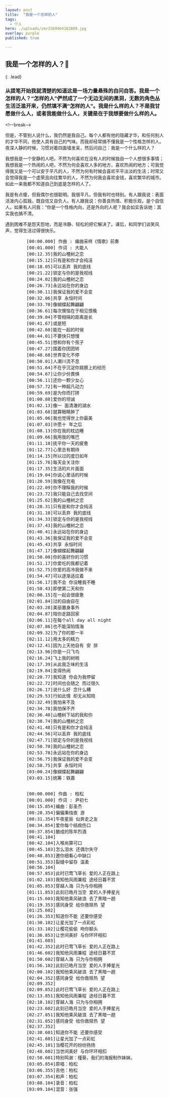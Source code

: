 ```yaml
---
layout: post
title:  "我是一个怎样的人"
tags:
  - 个人
hero: ./uploads/zmr1569464182809.jpg
overlay: purple
published: true

---
```

## 我是一个怎样的人？🤔
{: .lead}
### 从提笔开始我就清楚的知道这是一场力量悬殊的自问自答。我是一个怎样的人？“怎样的人”俨然成了一个无边无间的黑洞，无数的角色丛生活泛滥开来，仍然填不满“怎样的人”。我是什么样的人？不是我甘愿做什么人，或者我能做什么人，关键是在于我想要做什么样的人。
<!–-break-–>

但是，不管别人说什么，我仍然是我自己。每个人都有他的隐藏才华，和任何别人的才华不同，他使人具有自己的气味。而我却经常搞不懂我是一个性格怎样的人。夜深人静的时候，习惯对着四面墙发呆，然后问自己：我是一个什么样的人？

我想我是一个安静的人吧，不然为何喜欢在没有人的时候独自一个人想很多事情；我想我是一个热闹的人吧，不然为何会喜欢人多的地方，喜欢热闹的地方；可我觉得我又是一个可以安于平凡的人，不然为何有时候会喜欢平平淡淡的生活；时常又会觉得我是一个虚荣且向往繁华的人，不然为何我会喜欢金钱，喜欢繁华的城市。如此一来我都不知道自己到底是怎样的人了。

我是有点傻，但我偶尔也很聪明。我很平凡，但我有时也特别。有人跟我说：表面活泼内心孤独，既自信又自负人。有人跟我说：你善良热情、积极乐观，是个自信人。如果有人问我：“你是一个性格内向，还是外向的人呢？我会如实告诉她：其实我也搞不清。

遇到困难不是怨天怨地，而是冷静、轻松的把它解决了。课后，和同学们谈笑风声，觉得生活过得很快乐。

<!-- 视频云 -->
<div id="player"></div>
<script type="text/javascript" src="https://player.dogecloud.com/js/loader"></script>
<script type="text/javascript">
var player = new DogePlayer({
    container: document.getElementById('player'),
    userId: 779,
    vcode: 'd9d07bdc90063387',
    autoPlay: false
});
</script>


<!-- 左下角浮窗aplayer -->
<link rel="stylesheet" href="https://cdn.bootcss.com/aplayer/1.10.1/APlayer.min.css">
<script src="https://cdn.bootcss.com/aplayer/1.10.1/APlayer.min.js"></script>
<div id="aplayer">
	<pre class="aplayer-lrc-content">
        [00:00.000] 作曲 : 编曲采样《情歌》前奏
		[00:01.000] 作词 : 大能人
		[00:12.35]我的山楂树之恋
		[00:15.12]只有是和你才会纯洁
		[00:18.05]可以丢弃 我的底线
		[00:21.22]锁定与你的是我视线
		[00:24.02]我的山楂树之恋
		[00:26.73]永远站在你的身边
		[00:30.11]我保证我的爱不会变
		[00:32.06]共享 永恒时间
		[00:33.70]像蝴蝶起舞翩翩
		[00:36.61]每次懊恼在于相见恨晚
		[00:39.04]不管相隔的距离是长
		[00:41.67]或是短
		[00:42.60]能在一起的时侯
		[00:44.01]不要快只想慢
		[00:45.51]想和你有个孩子
		[00:47.27]围着你团团转
		[00:48.68]世界变化不停
		[00:50.01]人潮川流不息
		[00:51.64]不在乎沉淀你肩膀上的经历
		[00:54.67]让你少份畏惧
		[00:56.11]还你一颗少女心
		[00:57.72]有一种超凡动力
		[00:59.69]是为你而打拼
		[01:00.88]爱你的坦诚
		[01:02.13]像一 面清澈的湖水
		[01:03.68]就算眼睛肿了
		[01:05.06]我也觉得世上你最美
		[01:07.03]许愿十 年之后
		[01:08.13]你在我的枕边睡
		[01:09.66]我用我的嘴巴
		[01:11.10]抚平你一天的疲惫
		[01:12.77]心里总有期待
		[01:14.15]所以过的度日如年
		[01:15.76]每天会关注你
		[01:17.35]生活的片片面面
		[01:19.04]你说心里话的时候
		[01:20.59]我像在充电
		[01:22.09]你不理睬我的时候
		[01:23.72]我只能自己去找空间
		[01:25.62]我的山楂树之恋
		[01:28.31]只有是和你才会纯洁
		[01:31.10]可以丢弃 我的底线
		[01:34.33]锁定与你的是我视线
		[01:37.43]我的山楂树之恋
		[01:40.41]永远站在你的身边
		[01:43.36]我保证我的爱不会变
		[01:45.43]共享 永恒时间
		[01:47.17]像蝴蝶起舞翩翩
		[01:50.00]你的喜好你的习惯
		[01:51.17]你爱吃的我都记着
		[01:52.75]你爱的高冷我做不来
		[01:54.47]可以逐渐适应着
		[01:56.17]我不会 你没睡我不睡
		[01:58.43]即使第二天和你
		[02:00.15]在一起会很疲惫
		[02:01.84]过的自由自在
		[02:03.28]美丽置身事外
		[02:04.87]陪你走路回家
		[02:06.11]在每个all day all night
		[02:07.86]也不能深陷情海
		[02:09.32]为了你的那一半
		[02:11.12]用太多的精力
		[02:12.41]因为上天他自有 安 排
		[02:13.96]你是一只飞鸟
		[02:16.24]飞上我的树梢
		[02:17.39]从此我乏味的生活
		[02:19.04]变得热闹
		[02:20.77]我知道 你会为我停留
		[02:22.72]时间也会随之 而过很久
		[02:26.17]说什么好 念什么糟
		[02:29.53]行如此情 却无从知晓
		[02:32.49]我怕来不及
		[02:34.78]我怕保不齐
		[02:36.40]山楂树下站的我和你
		[02:38.74]我的山楂树之恋
		[02:41.48]只有是和你才会纯洁
		[02:44.56]可以丢弃 我的底线
		[02:47.71]锁定与你的是我视线
		[02:50.70]我的山楂树之恋
		[02:53.78]永远站在你的身边
		[02:56.75]我保证我的爱不会变
		[02:58.75]共享 永恒时间
		[03:00.24]像蝴蝶起舞翩翩
		[03:03.15]统筹：轶嘉
    </pre>
	<pre class="aplayer-lrc-content">
		[00:00.000] 作曲 : 柏松
		[00:01.000] 作词 : 尹初七
		[00:15.854]编曲：彭圣杰
		[00:28.354]偏偏秉烛夜 游
		[00:31.354]午夜星辰 似奔走之友
		[00:34.854]爱你每个结痂伤口
		[00:37.854]酿成的陈年烈酒
		[00:41.104]
		[00:42.104]入喉尚算可口
		[00:45.103]怎么泪水 还偶尔失守
		[00:48.853]邀你细看心中缺口
		[00:51.353]裂缝中留存 温柔
		[00:56.104]
		[00:57.853]此时已莺飞草长 爱的人正在路上
		[01:02.103]我知他风雨兼程 途经日暮不赏
		[01:05.853]穿越人海 只为与你相拥
		[01:11.853]此刻已皓月当空 爱的人手捧星光
		[01:15.603]我知他乘风破浪 去了黑暗一趟
		[01:19.353]感同身受 给你救赎热 望
		[01:25.602]
		[01:26.353]知道你不能 还要你感受
		[01:30.102]让星光加了一点彩虹
		[01:33.102]让樱花偷偷 吻你额头
		[01:36.853]让世间美好 与你环环相扣
		[01:41.603]
		[01:42.352]此时已莺飞草长 爱的人正在路上
		[01:46.602]我知他风雨兼程 途经日暮不赏
		[01:50.602]穿越人海 只为与你相拥
		[01:56.102]此刻已皓月当空 爱的人手捧星光
		[02:00.102]我知他乘风破浪 去了黑暗一趟
		[02:04.352]感同身受 给你救赎热 望
		[02:09.352]
		[02:09.852]此时已莺飞草长 爱的人正在路上
		[02:13.851]我知他风雨兼程 途经日暮不赏
		[02:18.102]穿越人海 只为与你相拥
		[02:23.602]此刻已皓月当空 爱的人手捧星光
		[02:27.851]我知他乘风破浪 去了黑暗一趟
		[02:31.852]感同身受 给你救赎热 望
		[02:37.352]
		[02:38.601]知道你不能 还要你感受
		[02:41.601]让星光加了一点彩虹
		[02:45.101]当樱花开的纷纷扬扬
		[02:48.602]当世间美好 与你环环相扣
		[02:58.601]特别鸣谢：槿葵，我们的海报制作妹妹。
		[03:05.854]原唱：柏松
		[03:06.355]吉他：柏松
		[03:07.354]和声：柏松
		[03:08.104]录音：柏松
		[03:09.104]混音：张强
	</pre>
</div>
<script>
const ap = new APlayer({
    container: document.getElementById('aplayer'),
    fixed: true,
	lrcType: 2,
	listFolded: false,
    listMaxHeight: 90,
    audio: [
        {
            title: '山楂树之恋',
			author: '程佳佳',
			url: 'http://music.163.com/song/media/outer/url?id=1381755293.mp3',
			pic: 'http://p2.music.126.net/G00sAe86sPi5gFQyuJHU7A==/109951164260611202.jpg',
            theme: '#46718b'
        },
		{
		    title: '世间美好与你环环相扣',
			author: '柏松',
			url: 'http://music.163.com/song/media/outer/url?id=1363948882.mp3',
			pic: 'http://p1.music.126.net/DK1_4sP_339o5rowMdPXdw==/109951164071024476.jpg',
		    theme: '#46718b'
		}
	]
});
</script>